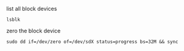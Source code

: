 list all block devices

```
lsblk
```   
zero the block device

```
sudo dd if=/dev/zero of=/dev/sdX status=progress bs=32M && sync
```
